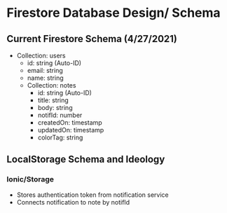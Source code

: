 # Firestore Database Design/ Schema

## Current Firestore Schema (4/27/2021)

* Collection: users
  * id: string (Auto-ID)
  * email: string
  * name: string
  * Collection: notes
    * id: string (Auto-ID)
    * title: string
    * body: string
    * notifId: number
    * createdOn: timestamp
    * updatedOn: timestamp
    * colorTag: string

## LocalStorage Schema and Ideology

### Ionic/Storage

* Stores authentication token from notification service
* Connects notification to note by notifId

